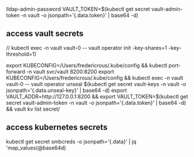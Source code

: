 lldap-admin-password
VAULT_TOKEN=$(kubectl get secret vault-admin-token -n vault -o jsonpath='{.data.token}' | base64 -d)



## access vault secrets

// kubectl exec -n vault vault-0 -- vault operator init -key-shares=1 -key-threshold=1)

export KUBECONFIG=/Users/fredericrous/.kube/config && kubectl port-forward -n vault svc/vault 8200:8200
export KUBECONFIG=/Users/fredericrous/.kube/config && kubectl exec -n vault vault-0 -- vault operator unseal $(kubectl get secret vault-keys -n vault -o jsonpath='{.data.unseal-key}' | base64 -d)
export VAULT_ADDR=http://127.0.0.1:8200 && export VAULT_TOKEN=$(kubectl get secret vault-admin-token -n vault -o jsonpath='{.data.token}' | base64 -d) && vault kv list secret/

## access kubernetes secrets

kubectl get secret smbcreds  -o jsonpath='{.data}' | jq 'map_values(@base64d)
